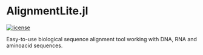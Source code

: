 # AlignmentLite.jl
[![license](https://img.shields.io/github/license/doctorbetaq/AlignmentLite.jl)](https://github.com/doctorbetaq/AlignmentLite.jl/blob/main/LICENSE)

Easy-to-use biological sequence alignment tool working with DNA, RNA and aminoacid sequences.
